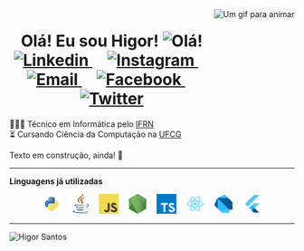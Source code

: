 <img align="right" alt="Um gif para animar" src="https://media.giphy.com/media/wTrXRamYhQzsY/giphy.gif" height="150px">
<div align="center">
 <h1>
  Olá! Eu sou Higor!
  <img alt="Olá!" src="https://media.giphy.com/media/iem5cAM0lxAzMs5E21/giphy.gif" width="45px">
  <br />
  <a target="_blank" href="https://www.linkedin.com/in/higor-santos/">
    <img alt="Linkedin" width="22px" src="https://raw.githubusercontent.com/HigorSnt/HigorSnt/16357f4ea2fb3cb760e94ae1c8fb5f95d9a29858/facebook.svg" />
  </a>&nbsp;&nbsp;&nbsp;
  <a target="_blank" href="https://www.instagram.com/higorsnt/">
    <img alt="Instagram" width="22px" src="https://raw.githubusercontent.com/HigorSnt/HigorSnt/16357f4ea2fb3cb760e94ae1c8fb5f95d9a29858/instagram.svg" />
  </a>&nbsp;&nbsp;&nbsp;
  <a target="_blank" href="mailto:higor.dantas@ccc.ufcg.edu.br">
    <img alt="Email" width="22px" src="https://raw.githubusercontent.com/HigorSnt/HigorSnt/16357f4ea2fb3cb760e94ae1c8fb5f95d9a29858/gmail.svg" />
  </a>&nbsp;&nbsp;&nbsp;
  <a target="_blank" href="https://fb.com/higor.santos.142">
    <img alt="Facebook" width="22px" src="https://raw.githubusercontent.com/HigorSnt/HigorSnt/16357f4ea2fb3cb760e94ae1c8fb5f95d9a29858/facebook.svg" />
  </a>&nbsp;&nbsp;&nbsp;
  <a target="_blank" href="https://twitter.com/higorsbd">
    <img alt="Twitter" width="22px" src="https://raw.githubusercontent.com/HigorSnt/HigorSnt/16357f4ea2fb3cb760e94ae1c8fb5f95d9a29858/twitter.svg" />
  </a>
 </h1>
</div>
  

👨🏻‍🎓 Técnico em Informática pelo [IFRN](https://portal.ifrn.edu.br/)  
⏳ Cursando Ciência da Computação na [UFCG](https://portal.ufcg.edu.br/)

Texto em construção, ainda! 😬

-------
**Linguagens já utilizadas**
<div align="center">
  <img height="35" src="https://raw.githubusercontent.com/github/explore/80688e429a7d4ef2fca1e82350fe8e3517d3494d/topics/python/python.png">&nbsp;&nbsp;&nbsp;
  <img height="35" src="https://raw.githubusercontent.com/github/explore/80688e429a7d4ef2fca1e82350fe8e3517d3494d/topics/java/java.png">&nbsp;&nbsp;&nbsp;
  <img height="35" src="https://raw.githubusercontent.com/github/explore/80688e429a7d4ef2fca1e82350fe8e3517d3494d/topics/javascript/javascript.png">&nbsp;&nbsp;&nbsp;
  <img height="35" src="https://raw.githubusercontent.com/github/explore/80688e429a7d4ef2fca1e82350fe8e3517d3494d/topics/nodejs/nodejs.png">&nbsp;&nbsp;&nbsp;
  <img height="35" src="https://raw.githubusercontent.com/github/explore/80688e429a7d4ef2fca1e82350fe8e3517d3494d/topics/typescript/typescript.png">&nbsp;&nbsp;&nbsp;
  <img height="35" src="https://raw.githubusercontent.com/github/explore/80688e429a7d4ef2fca1e82350fe8e3517d3494d/topics/react/react.png">&nbsp;&nbsp;&nbsp;
  <img height="35" src="https://raw.githubusercontent.com/github/explore/80688e429a7d4ef2fca1e82350fe8e3517d3494d/topics/dart/dart.png">&nbsp;&nbsp;&nbsp;
  <img height="35" src="https://raw.githubusercontent.com/github/explore/80688e429a7d4ef2fca1e82350fe8e3517d3494d/topics/flutter/flutter.png">
</div>

--------------------------
![Higor Santos](https://github-readme-stats.vercel.app/api?username=higorsnt&show_icons=true)
